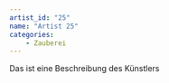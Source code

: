 ```yaml
---
artist_id: "25"
name: "Artist 25"
categories:
    - Zauberei
---
```

Das ist eine Beschreibung des Künstlers
